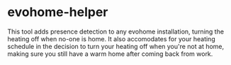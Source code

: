 # evohome-helper
This tool adds presence detection to any evohome installation, turning the heating off when no-one is home. It also accomodates for your heating schedule in the decision to turn your heating off when you're not at home, making sure you still have a warm home after coming back from work.
